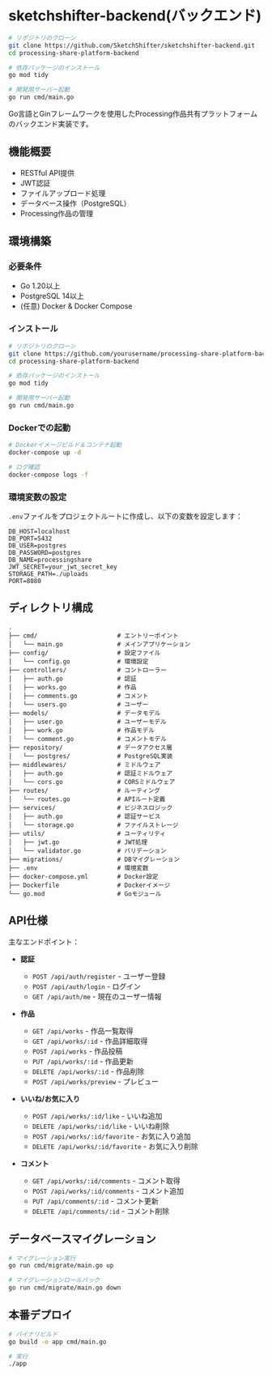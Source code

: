 # sketchshifter-backend(バックエンド)
```bash
# リポジトリのクローン
git clone https://github.com/SketchShifter/sketchshifter-backend.git
cd processing-share-platform-backend

# 依存パッケージのインストール
go mod tidy

# 開発用サーバー起動
go run cmd/main.go
```

Go言語とGinフレームワークを使用したProcessing作品共有プラットフォームのバックエンド実装です。

## 機能概要

- RESTful API提供
- JWT認証
- ファイルアップロード処理
- データベース操作（PostgreSQL）
- Processing作品の管理

## 環境構築

### 必要条件

- Go 1.20以上
- PostgreSQL 14以上
- (任意) Docker & Docker Compose

### インストール

```bash
# リポジトリのクローン
git clone https://github.com/yourusername/processing-share-platform-backend.git
cd processing-share-platform-backend

# 依存パッケージのインストール
go mod tidy

# 開発用サーバー起動
go run cmd/main.go
```

### Dockerでの起動

```bash
# Dockerイメージビルド＆コンテナ起動
docker-compose up -d

# ログ確認
docker-compose logs -f
```

### 環境変数の設定

`.env`ファイルをプロジェクトルートに作成し、以下の変数を設定します：

```
DB_HOST=localhost
DB_PORT=5432
DB_USER=postgres
DB_PASSWORD=postgres
DB_NAME=processingshare
JWT_SECRET=your_jwt_secret_key
STORAGE_PATH=./uploads
PORT=8080
```

## ディレクトリ構成

```
.
├── cmd/                      # エントリーポイント
│   └── main.go               # メインアプリケーション
├── config/                   # 設定ファイル
│   └── config.go             # 環境設定
├── controllers/              # コントローラー
│   ├── auth.go               # 認証
│   ├── works.go              # 作品
│   ├── comments.go           # コメント
│   └── users.go              # ユーザー
├── models/                   # データモデル
│   ├── user.go               # ユーザーモデル
│   ├── work.go               # 作品モデル
│   └── comment.go            # コメントモデル
├── repository/               # データアクセス層
│   └── postgres/             # PostgreSQL実装
├── middlewares/              # ミドルウェア
│   ├── auth.go               # 認証ミドルウェア
│   └── cors.go               # CORSミドルウェア
├── routes/                   # ルーティング
│   └── routes.go             # APIルート定義
├── services/                 # ビジネスロジック
│   ├── auth.go               # 認証サービス
│   └── storage.go            # ファイルストレージ
├── utils/                    # ユーティリティ
│   ├── jwt.go                # JWT処理
│   └── validator.go          # バリデーション
├── migrations/               # DBマイグレーション
├── .env                      # 環境変数
├── docker-compose.yml        # Docker設定
├── Dockerfile                # Dockerイメージ
└── go.mod                    # Goモジュール
```

## API仕様

主なエンドポイント：

- **認証**
  - `POST /api/auth/register` - ユーザー登録
  - `POST /api/auth/login` - ログイン
  - `GET /api/auth/me` - 現在のユーザー情報

- **作品**
  - `GET /api/works` - 作品一覧取得
  - `GET /api/works/:id` - 作品詳細取得
  - `POST /api/works` - 作品投稿
  - `PUT /api/works/:id` - 作品更新
  - `DELETE /api/works/:id` - 作品削除
  - `POST /api/works/preview` - プレビュー

- **いいね/お気に入り**
  - `POST /api/works/:id/like` - いいね追加
  - `DELETE /api/works/:id/like` - いいね削除
  - `POST /api/works/:id/favorite` - お気に入り追加
  - `DELETE /api/works/:id/favorite` - お気に入り削除

- **コメント**
  - `GET /api/works/:id/comments` - コメント取得
  - `POST /api/works/:id/comments` - コメント追加
  - `PUT /api/comments/:id` - コメント更新
  - `DELETE /api/comments/:id` - コメント削除

## データベースマイグレーション

```bash
# マイグレーション実行
go run cmd/migrate/main.go up

# マイグレーションロールバック
go run cmd/migrate/main.go down
```


## 本番デプロイ

```bash
# バイナリビルド
go build -o app cmd/main.go

# 実行
./app
```
